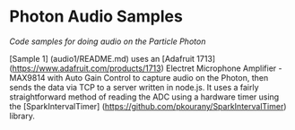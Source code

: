 # Photon Audio Samples

*Code samples for doing audio on the Particle Photon*

[Sample 1] (audio1/README.md) uses an [Adafruit 1713] (https://www.adafruit.com/products/1713) Electret Microphone Amplifier - MAX9814 with Auto Gain Control to capture audio on the Photon, then sends the data via TCP to a server written in node.js. It uses a fairly straightforward method of reading the ADC using a hardware timer using the [SparkIntervalTimer] (https://github.com/pkourany/SparkIntervalTimer) library.



